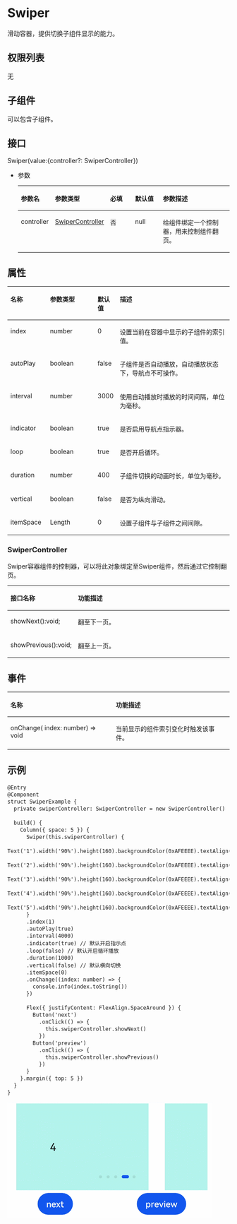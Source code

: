# Swiper<a name="ZH-CN_TOPIC_0000001111421434"></a>

滑动容器，提供切换子组件显示的能力。

## 权限列表<a name="section988262631714"></a>

无

## 子组件<a name="section5989144051714"></a>

可以包含子组件。

## 接口<a name="section97451749121712"></a>

Swiper\(value:\{controller?: SwiperController\}\)

-   参数

    <a name="table4435141419293"></a>
    <table><thead align="left"><tr id="row11435161419299"><th class="cellrowborder" valign="top" width="16.11%" id="mcps1.1.6.1.1"><p id="p4436181415299"><a name="p4436181415299"></a><a name="p4436181415299"></a>参数名</p>
    </th>
    <th class="cellrowborder" valign="top" width="21.18%" id="mcps1.1.6.1.2"><p id="p7436714142919"><a name="p7436714142919"></a><a name="p7436714142919"></a>参数类型</p>
    </th>
    <th class="cellrowborder" valign="top" width="12.64%" id="mcps1.1.6.1.3"><p id="p114361814162918"><a name="p114361814162918"></a><a name="p114361814162918"></a>必填</p>
    </th>
    <th class="cellrowborder" valign="top" width="13.850000000000001%" id="mcps1.1.6.1.4"><p id="p3436214132910"><a name="p3436214132910"></a><a name="p3436214132910"></a>默认值</p>
    </th>
    <th class="cellrowborder" valign="top" width="36.22%" id="mcps1.1.6.1.5"><p id="p9436191410294"><a name="p9436191410294"></a><a name="p9436191410294"></a>参数描述</p>
    </th>
    </tr>
    </thead>
    <tbody><tr id="row174369146296"><td class="cellrowborder" valign="top" width="16.11%" headers="mcps1.1.6.1.1 "><p id="p443661416299"><a name="p443661416299"></a><a name="p443661416299"></a>controller</p>
    </td>
    <td class="cellrowborder" valign="top" width="21.18%" headers="mcps1.1.6.1.2 "><p id="p15436014132918"><a name="p15436014132918"></a><a name="p15436014132918"></a><a href="#section1690616710381">SwiperController</a></p>
    </td>
    <td class="cellrowborder" valign="top" width="12.64%" headers="mcps1.1.6.1.3 "><p id="p5436314202914"><a name="p5436314202914"></a><a name="p5436314202914"></a>否</p>
    </td>
    <td class="cellrowborder" valign="top" width="13.850000000000001%" headers="mcps1.1.6.1.4 "><p id="p543613144290"><a name="p543613144290"></a><a name="p543613144290"></a>null</p>
    </td>
    <td class="cellrowborder" valign="top" width="36.22%" headers="mcps1.1.6.1.5 "><p id="p1843614141293"><a name="p1843614141293"></a><a name="p1843614141293"></a>给组件绑定一个控制器，用来控制组件翻页。</p>
    </td>
    </tr>
    </tbody>
    </table>


## 属性<a name="section1738516911810"></a>

<a name="table1854mcpsimp"></a>
<table><thead align="left"><tr id="row1861mcpsimp"><th class="cellrowborder" valign="top" width="17.82%" id="mcps1.1.5.1.1"><p id="p1863mcpsimp"><a name="p1863mcpsimp"></a><a name="p1863mcpsimp"></a>名称</p>
</th>
<th class="cellrowborder" valign="top" width="21.4%" id="mcps1.1.5.1.2"><p id="p1865mcpsimp"><a name="p1865mcpsimp"></a><a name="p1865mcpsimp"></a>参数类型</p>
</th>
<th class="cellrowborder" valign="top" width="9.879999999999999%" id="mcps1.1.5.1.3"><p id="p1867mcpsimp"><a name="p1867mcpsimp"></a><a name="p1867mcpsimp"></a>默认值</p>
</th>
<th class="cellrowborder" valign="top" width="50.9%" id="mcps1.1.5.1.4"><p id="p1869mcpsimp"><a name="p1869mcpsimp"></a><a name="p1869mcpsimp"></a>描述</p>
</th>
</tr>
</thead>
<tbody><tr id="row1870mcpsimp"><td class="cellrowborder" valign="top" width="17.82%" headers="mcps1.1.5.1.1 "><p id="p1872mcpsimp"><a name="p1872mcpsimp"></a><a name="p1872mcpsimp"></a>index</p>
</td>
<td class="cellrowborder" valign="top" width="21.4%" headers="mcps1.1.5.1.2 "><p id="p1874mcpsimp"><a name="p1874mcpsimp"></a><a name="p1874mcpsimp"></a>number</p>
</td>
<td class="cellrowborder" valign="top" width="9.879999999999999%" headers="mcps1.1.5.1.3 "><p id="p1876mcpsimp"><a name="p1876mcpsimp"></a><a name="p1876mcpsimp"></a>0</p>
</td>
<td class="cellrowborder" valign="top" width="50.9%" headers="mcps1.1.5.1.4 "><p id="p1878mcpsimp"><a name="p1878mcpsimp"></a><a name="p1878mcpsimp"></a>设置当前在容器中显示的子组件的索引值。</p>
</td>
</tr>
<tr id="row1879mcpsimp"><td class="cellrowborder" valign="top" width="17.82%" headers="mcps1.1.5.1.1 "><p id="p1881mcpsimp"><a name="p1881mcpsimp"></a><a name="p1881mcpsimp"></a>autoPlay</p>
</td>
<td class="cellrowborder" valign="top" width="21.4%" headers="mcps1.1.5.1.2 "><p id="p1883mcpsimp"><a name="p1883mcpsimp"></a><a name="p1883mcpsimp"></a>boolean</p>
</td>
<td class="cellrowborder" valign="top" width="9.879999999999999%" headers="mcps1.1.5.1.3 "><p id="p1885mcpsimp"><a name="p1885mcpsimp"></a><a name="p1885mcpsimp"></a>false</p>
</td>
<td class="cellrowborder" valign="top" width="50.9%" headers="mcps1.1.5.1.4 "><p id="p1887mcpsimp"><a name="p1887mcpsimp"></a><a name="p1887mcpsimp"></a>子组件是否自动播放，自动播放状态下，导航点不可操作。</p>
</td>
</tr>
<tr id="row1888mcpsimp"><td class="cellrowborder" valign="top" width="17.82%" headers="mcps1.1.5.1.1 "><p id="p1890mcpsimp"><a name="p1890mcpsimp"></a><a name="p1890mcpsimp"></a>interval</p>
</td>
<td class="cellrowborder" valign="top" width="21.4%" headers="mcps1.1.5.1.2 "><p id="p1892mcpsimp"><a name="p1892mcpsimp"></a><a name="p1892mcpsimp"></a>number</p>
</td>
<td class="cellrowborder" valign="top" width="9.879999999999999%" headers="mcps1.1.5.1.3 "><p id="p1894mcpsimp"><a name="p1894mcpsimp"></a><a name="p1894mcpsimp"></a>3000</p>
</td>
<td class="cellrowborder" valign="top" width="50.9%" headers="mcps1.1.5.1.4 "><p id="p1896mcpsimp"><a name="p1896mcpsimp"></a><a name="p1896mcpsimp"></a>使用自动播放时播放的时间间隔，单位为毫秒。</p>
</td>
</tr>
<tr id="row1897mcpsimp"><td class="cellrowborder" valign="top" width="17.82%" headers="mcps1.1.5.1.1 "><p id="p1899mcpsimp"><a name="p1899mcpsimp"></a><a name="p1899mcpsimp"></a>indicator</p>
</td>
<td class="cellrowborder" valign="top" width="21.4%" headers="mcps1.1.5.1.2 "><p id="p1901mcpsimp"><a name="p1901mcpsimp"></a><a name="p1901mcpsimp"></a>boolean</p>
</td>
<td class="cellrowborder" valign="top" width="9.879999999999999%" headers="mcps1.1.5.1.3 "><p id="p1903mcpsimp"><a name="p1903mcpsimp"></a><a name="p1903mcpsimp"></a>true</p>
</td>
<td class="cellrowborder" valign="top" width="50.9%" headers="mcps1.1.5.1.4 "><p id="p1905mcpsimp"><a name="p1905mcpsimp"></a><a name="p1905mcpsimp"></a>是否启用导航点指示器。</p>
</td>
</tr>
<tr id="row1906mcpsimp"><td class="cellrowborder" valign="top" width="17.82%" headers="mcps1.1.5.1.1 "><p id="p1908mcpsimp"><a name="p1908mcpsimp"></a><a name="p1908mcpsimp"></a>loop</p>
</td>
<td class="cellrowborder" valign="top" width="21.4%" headers="mcps1.1.5.1.2 "><p id="p1910mcpsimp"><a name="p1910mcpsimp"></a><a name="p1910mcpsimp"></a>boolean</p>
</td>
<td class="cellrowborder" valign="top" width="9.879999999999999%" headers="mcps1.1.5.1.3 "><p id="p1912mcpsimp"><a name="p1912mcpsimp"></a><a name="p1912mcpsimp"></a>true</p>
</td>
<td class="cellrowborder" valign="top" width="50.9%" headers="mcps1.1.5.1.4 "><p id="p1914mcpsimp"><a name="p1914mcpsimp"></a><a name="p1914mcpsimp"></a>是否开启循环。</p>
</td>
</tr>
<tr id="row1915mcpsimp"><td class="cellrowborder" valign="top" width="17.82%" headers="mcps1.1.5.1.1 "><p id="p1917mcpsimp"><a name="p1917mcpsimp"></a><a name="p1917mcpsimp"></a>duration</p>
</td>
<td class="cellrowborder" valign="top" width="21.4%" headers="mcps1.1.5.1.2 "><p id="p1919mcpsimp"><a name="p1919mcpsimp"></a><a name="p1919mcpsimp"></a>number</p>
</td>
<td class="cellrowborder" valign="top" width="9.879999999999999%" headers="mcps1.1.5.1.3 "><p id="p1921mcpsimp"><a name="p1921mcpsimp"></a><a name="p1921mcpsimp"></a>400</p>
</td>
<td class="cellrowborder" valign="top" width="50.9%" headers="mcps1.1.5.1.4 "><p id="p1923mcpsimp"><a name="p1923mcpsimp"></a><a name="p1923mcpsimp"></a>子组件切换的动画时长，单位为毫秒。</p>
</td>
</tr>
<tr id="row1924mcpsimp"><td class="cellrowborder" valign="top" width="17.82%" headers="mcps1.1.5.1.1 "><p id="p1926mcpsimp"><a name="p1926mcpsimp"></a><a name="p1926mcpsimp"></a>vertical</p>
</td>
<td class="cellrowborder" valign="top" width="21.4%" headers="mcps1.1.5.1.2 "><p id="p1928mcpsimp"><a name="p1928mcpsimp"></a><a name="p1928mcpsimp"></a>boolean</p>
</td>
<td class="cellrowborder" valign="top" width="9.879999999999999%" headers="mcps1.1.5.1.3 "><p id="p1930mcpsimp"><a name="p1930mcpsimp"></a><a name="p1930mcpsimp"></a>false</p>
</td>
<td class="cellrowborder" valign="top" width="50.9%" headers="mcps1.1.5.1.4 "><p id="p1932mcpsimp"><a name="p1932mcpsimp"></a><a name="p1932mcpsimp"></a>是否为纵向滑动。</p>
</td>
</tr>
<tr id="row14115155203919"><td class="cellrowborder" valign="top" width="17.82%" headers="mcps1.1.5.1.1 "><p id="p201151554390"><a name="p201151554390"></a><a name="p201151554390"></a>itemSpace</p>
</td>
<td class="cellrowborder" valign="top" width="21.4%" headers="mcps1.1.5.1.2 "><p id="p496921564018"><a name="p496921564018"></a><a name="p496921564018"></a>Length</p>
</td>
<td class="cellrowborder" valign="top" width="9.879999999999999%" headers="mcps1.1.5.1.3 "><p id="p51152057396"><a name="p51152057396"></a><a name="p51152057396"></a>0</p>
</td>
<td class="cellrowborder" valign="top" width="50.9%" headers="mcps1.1.5.1.4 "><p id="p311565183912"><a name="p311565183912"></a><a name="p311565183912"></a>设置子组件与子组件之间间隙。</p>
</td>
</tr>
</tbody>
</table>

### SwiperController<a name="section1690616710381"></a>

Swiper容器组件的控制器，可以将此对象绑定至Swiper组件，然后通过它控制翻页。

<a name="table1891034201817"></a>
<table><thead align="left"><tr id="row158903416183"><th class="cellrowborder" valign="top" width="26.99%" id="mcps1.1.3.1.1"><p id="p178953411181"><a name="p178953411181"></a><a name="p178953411181"></a>接口名称</p>
</th>
<th class="cellrowborder" valign="top" width="73.00999999999999%" id="mcps1.1.3.1.2"><p id="p989133421817"><a name="p989133421817"></a><a name="p989133421817"></a>功能描述</p>
</th>
</tr>
</thead>
<tbody><tr id="row790163451817"><td class="cellrowborder" valign="top" width="26.99%" headers="mcps1.1.3.1.1 "><p id="p190173416184"><a name="p190173416184"></a><a name="p190173416184"></a>showNext():void;</p>
</td>
<td class="cellrowborder" valign="top" width="73.00999999999999%" headers="mcps1.1.3.1.2 "><p id="p10660111011194"><a name="p10660111011194"></a><a name="p10660111011194"></a>翻至下一页。</p>
</td>
</tr>
<tr id="row1894121571918"><td class="cellrowborder" valign="top" width="26.99%" headers="mcps1.1.3.1.1 "><p id="p16941121517191"><a name="p16941121517191"></a><a name="p16941121517191"></a>showPrevious():void;</p>
</td>
<td class="cellrowborder" valign="top" width="73.00999999999999%" headers="mcps1.1.3.1.2 "><p id="p29423156194"><a name="p29423156194"></a><a name="p29423156194"></a>翻至上一页。</p>
</td>
</tr>
</tbody>
</table>

## 事件<a name="section6741113101919"></a>

<a name="table1934mcpsimp"></a>
<table><thead align="left"><tr id="row1940mcpsimp"><th class="cellrowborder" colspan="2" valign="top" id="mcps1.1.4.1.1"><p id="p276mcpsimp"><a name="p276mcpsimp"></a><a name="p276mcpsimp"></a>名称</p>
</th>
<th class="cellrowborder" valign="top" id="mcps1.1.4.1.2"><p id="p1946mcpsimp"><a name="p1946mcpsimp"></a><a name="p1946mcpsimp"></a>功能描述</p>
</th>
</tr>
</thead>
<tbody><tr id="row1947mcpsimp"><td class="cellrowborder" colspan="2" valign="top" headers="mcps1.1.4.1.1 "><p id="p1949mcpsimp"><a name="p1949mcpsimp"></a><a name="p1949mcpsimp"></a>onChange( index: number) =&gt; void</p>
</td>
<td class="cellrowborder" valign="top" headers="mcps1.1.4.1.2 "><p id="p1953mcpsimp"><a name="p1953mcpsimp"></a><a name="p1953mcpsimp"></a>当前显示的组件索引变化时触发该事件。</p>
</td>
</tr>
</tbody>
</table>

## 示例<a name="section1131255321814"></a>

```
@Entry
@Component
struct SwiperExample {
  private swiperController: SwiperController = new SwiperController()

  build() {
    Column({ space: 5 }) {
      Swiper(this.swiperController) {
        Text('1').width('90%').height(160).backgroundColor(0xAFEEEE).textAlign(TextAlign.Center).fontSize(20)
        Text('2').width('90%').height(160).backgroundColor(0xAFEEEE).textAlign(TextAlign.Center).fontSize(20)
        Text('3').width('90%').height(160).backgroundColor(0xAFEEEE).textAlign(TextAlign.Center).fontSize(20)
        Text('4').width('90%').height(160).backgroundColor(0xAFEEEE).textAlign(TextAlign.Center).fontSize(20)
        Text('5').width('90%').height(160).backgroundColor(0xAFEEEE).textAlign(TextAlign.Center).fontSize(20)
      }
      .index(1)
      .autoPlay(true)
      .interval(4000)
      .indicator(true) // 默认开启指示点
      .loop(false) // 默认开启循环播放
      .duration(1000)
      .vertical(false) // 默认横向切换
      .itemSpace(0)
      .onChange((index: number) => {
        console.info(index.toString())
      })

      Flex({ justifyContent: FlexAlign.SpaceAround }) {
        Button('next')
          .onClick(() => {
            this.swiperController.showNext()
          })
        Button('preview')
          .onClick(() => {
            this.swiperController.showPrevious()
          })
      }
    }.margin({ top: 5 })
  }
}
```

![](figures/swiper.gif)

